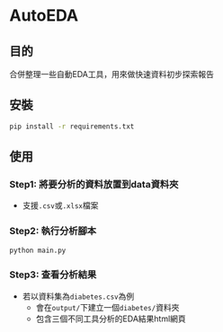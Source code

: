 # AutoEDA

## 目的
合併整理一些自動EDA工具，用來做快速資料初步探索報告


## 安裝

```sh
pip install -r requirements.txt
```

## 使用

### Step1: 將要分析的資料放置到data資料夾
+ 支援`.csv`或`.xlsx`檔案


### Step2: 執行分析腳本

```sh
python main.py
```


### Step3: 查看分析結果
+ 若以資料集為`diabetes.csv`為例
    + 會在`output/`下建立一個`diabetes/`資料夾
    + 包含三個不同工具分析的EDA結果html網頁




